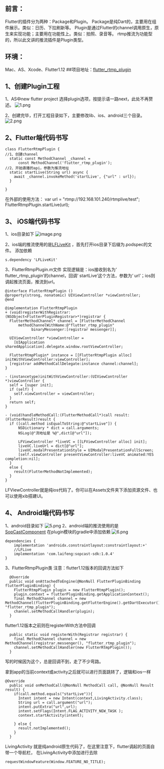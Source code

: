 ## 前言：
Flutter的插件分为两种：Package和Plugin。
Package是纯Dart的，主要用在组件展示。类似：日历、下拉刷新等。
Plugin是通过Flutter的channel调用原生，原生来实现功能；主要用在功能性上。类似：拍照、录音等。
rtmp推流为功能型的，所以此文讲的推流插件是Plugin类型。

## 环境：
Mac、AS、Xcode、Flutter1.12
##项目地址：[flutter_rtmp_plugin](https://github.com/laonayt/flutter_rtmp_plugin)

## 1、创建Plugin工程
1、AS中new flutter project 选择plugin选项，按提示语一路next，此处不再赘述。
![1.png](https://upload-images.jianshu.io/upload_images/2166188-85f2a06d993a64c7.png?imageMogr2/auto-orient/strip%7CimageView2/2/w/1240)

2、创建完毕，打开工程目录如下，主要修改lib、ios、android三个目录。
![2.png](https://upload-images.jianshu.io/upload_images/2166188-f700a11da9d6e5b1.png?imageMogr2/auto-orient/strip%7CimageView2/2/w/1240)

## 2、Flutter端代码书写
```
class FlutterRtmpPlugin {
//1、创建channel
  static const MethodChannel _channel =
      const MethodChannel('flutter_rtmp_plugin');
//2、开始直播的api，参数为推流地址
  static startLive(String url) async {
    await _channel.invokeMethod('startLive', {"url" : url});
  }

}
```
在外部的使用方法：
var url = "rtmp://192.168.101.240/rtmplive/test";
FlutterRtmpPlugin.startLive(url);

## 3、 iOS端代码书写
1、ios目录如下
![image.png](https://upload-images.jianshu.io/upload_images/2166188-eab344758ffa703e.png?imageMogr2/auto-orient/strip%7CimageView2/2/w/1240)

2、ios端的推流使用的是[LFLiveKit](https://github.com/LaiFengiOS/LFLiveKit)
，首先打开ios目录下后缀为.podspec的文件。
添加依赖
```
s.dependency 'LFLiveKit'
```
3、FlutterRtmpPlugin.m文件
实现逻辑是：ios接收到名为‘ flutter_rtmp_plugin’的channel，回调‘ startLive’这个方法，参数为‘ url’；ios则调起推流页面，推流到url。
```
@interface FlutterRtmpPlugin ()
@property(strong, nonatomic) UIViewController *viewController;
@end

@implementation FlutterRtmpPlugin
+ (void)registerWithRegistrar:(NSObject<FlutterPluginRegistrar>*)registrar {
  FlutterMethodChannel* channel = [FlutterMethodChannel
      methodChannelWithName:@"flutter_rtmp_plugin"
            binaryMessenger:[registrar messenger]];

  UIViewController *viewController =
    [UIApplication sharedApplication].delegate.window.rootViewController;

  FlutterRtmpPlugin* instance = [[FlutterRtmpPlugin alloc] initWithViewController:viewController];
  [registrar addMethodCallDelegate:instance channel:channel];
}

- (instancetype)initWithViewController:(UIViewController *)viewController {
  self = [super init];
  if (self) {
    self.viewController = viewController;
  }
  return self;
}

- (void)handleMethodCall:(FlutterMethodCall*)call result:(FlutterResult)result {
  if ([call.method isEqualToString:@"startLive"]) {
      NSDictionary * dict = call.arguments;
      NSLog(@"流地址是 %@",dict[@"url"]);

      LFViewController *liveVC = [[LFViewController alloc] init];
      liveVC.liveUrl = dict[@"url"];
      liveVC.modalPresentationStyle = UIModalPresentationFullScreen;
      [self.viewController presentViewController:liveVC animated:YES completion:nil];
  }
  else {
    result(FlutterMethodNotImplemented);
  }
}
```
LFViewController就是纯ios代码了。你可以在Assets文件夹下添加资源文件、也可以使用xib搭建UI。

## 4、 Android端代码书写
1、android目录如下
![5.png](https://upload-images.jianshu.io/upload_images/2166188-fb53f79d514aae3f.png?imageMogr2/auto-orient/strip%7CimageView2/2/w/1240)
2、android端的推流使用的是[SopCastComponent](https://github.com/LaiFeng-Android/SopCastComponent)
在plugin模块的gradle中添加依赖
![6.png](https://upload-images.jianshu.io/upload_images/2166188-5b0b2911a6bd25d2.png?imageMogr2/auto-orient/strip%7CimageView2/2/w/1240)
```
dependencies {
    implementation 'androidx.constraintlayout:constraintlayout:+'
    //LFLive
    implementation 'com.laifeng:sopcast-sdk:1.0.4'
}
```


3、FlutterRtmpPlugin类
注意：flutter1.12版本的回调方法如下
```
  @Override
  public void onAttachedToEngine(@NonNull FlutterPluginBinding flutterPluginBinding) {
    FlutterRtmpPlugin plugin = new FlutterRtmpPlugin();
    plugin.context = flutterPluginBinding.getApplicationContext();
    final MethodChannel channel = new MethodChannel(flutterPluginBinding.getFlutterEngine().getDartExecutor(), "flutter_rtmp_plugin");
    channel.setMethodCallHandler(plugin);
  }
```
flutter1.12版本之前则在registerWith方法中回调
```
  public static void registerWith(Registrar registrar) {
    final MethodChannel channel = new MethodChannel(registrar.messenger(), "flutter_rtmp_plugin");
    channel.setMethodCallHandler(new FlutterRtmpPlugin());
  }
```
写的时候因为这个，总是回调不到，走了不少弯路。

拿到app的当前context或activity之后就可以进行页面跳转了，逻辑和ios一样
```
@Override
  public void onMethodCall(@NonNull MethodCall call, @NonNull Result result) {
    if(call.method.equals("startLive")){
      Intent intent = new Intent(context,LivingActivity.class);
      String url = call.argument("url");
      intent.putExtra("url",url);
      intent.setFlags(Intent.FLAG_ACTIVITY_NEW_TASK );
      context.startActivity(intent);

    } else {
      result.notImplemented();
    }
  }
```
LivingActivity 就是纯android原生代码了，在这里注意下，flutter调起的页面自带一个导航栏，
在LivingActivity中添加进行去除
```
requestWindowFeature(Window.FEATURE_NO_TITLE);
```


